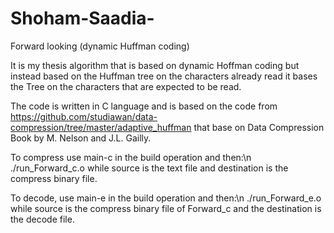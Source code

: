 # Shoham-Saadia-
Forward looking (dynamic Huffman coding)

It is my thesis algorithm that is based on dynamic Hoffman coding but instead based on the Huffman tree on the characters already read it bases the Tree on the characters that are expected to be read.

The code is written in C language and is based on the code from https://github.com/studiawan/data-compression/tree/master/adaptive_huffman that base on Data Compression Book by M. Nelson and J.L. Gailly.

To compress use main-c in the build operation and then:\n
./run_Forward_c.o <source> <destination>
  while source is the text file and destination is the compress binary file.
  
To decode, use main-e in the build operation and then:\n
./run_Forward_e.o <source> <destination>
    while source is the compress binary file of Forward_c and the destination is the decode file.
